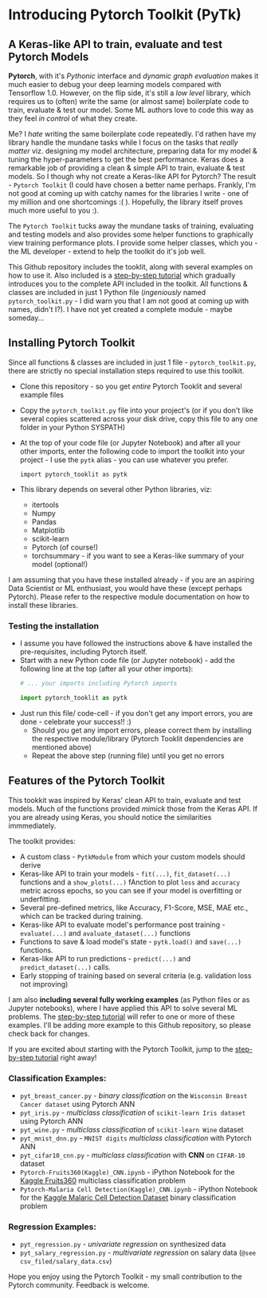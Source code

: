 # Introducing Pytorch Toolkit (PyTk) 
## A Keras-like API to train, evaluate and test Pytorch Models

**Pytorch**, with it's _Pythonic_ interface and _dynamic graph evaluation_ makes it much easier to debug your deep learning models compared with Tensorflow 1.0. However, on the flip side, it's still a _low level_ library, which requires us to (often) write the same (or almost same) boilerplate code to train, evaluate & test our model. Some ML authors love to code this way as they feel _in control_ of what they create.

Me? I _hate_ writing the same boilerplate code repeatedly. I'd rathen have my library handle the mundane tasks while I focus on the tasks that _really matter_ viz. designing my model architecture, preparing data for my model & tuning the hyper-parameters to get the best performance. Keras does a remarkable job of providing a clean & simple API to train, evaluate & test models. So I though why not create a Keras-like API for Pytorch? The result - `Pytorch Toolkit` (I could have chosen a better name perhaps. Frankly, I'm not good at coming up with catchy names for the libraries I write - one of my million and one shortcomings :( ). Hopefully, the library itself proves much more useful to you :).

The `Pytorch Toolkit` tucks away the mundane tasks of training, evaluating and testing models and also provides some helper functions to graphically view training performance plots. I provide some helper classes, which you - the ML developer - extend to help the toolkit do it's job well.

This Github repository includes the tooklit, along with several examples on how to use it. Also included is a [step-by-step tutorial](Tutorial.md) which gradually introduces you to the complete API included in the toolkit. All functions & classes are included in just 1 Python file (_ingeniously_ named `pytorch_toolkit.py` - I did warn you that I am not good at coming up with names, didn't I?). I have not yet created a complete module - maybe someday...

## Installing Pytorch Toolkit
Since all functions & classes are included in just 1 file - `pytorch_toolkit.py`, there are strictly no special installation steps required to use this toolkit. 
* Clone this repository - so you get _entire_ Pytorch Tooklit and several example files
* Copy the `pytorch_toolkit.py` file into your project's (or if you don't like several copies scattered across your disk drive, copy this file to any one folder in your Python SYSPATH)
* At the top of your code file (or Jupyter Notebook) and after all your other imports, enter the following code to import the toolkit into your project - I use the `pytk` alias - you can use whatever you prefer.

    `import pytorch_tooklit as pytk`

* This library depends on several other Python libraries, viz:
    * itertools
    * Numpy
    * Pandas
    * Matplotlib
    * scikit-learn
    * Pytorch (of course!)
    * torchsummary - if you want to see a Keras-like summary of your model (optional!)

I am assuming that you have these installed already - if you are an aspiring Data Scientist or ML enthusiast, you would have these (except perhaps Pytorch). Please refer to the respective module documentation on how to install these libraries.

### Testing the installation
* I assume you have followed the instructions above & have installed the pre-requisites, including Pytorch itself.
* Start with a new Python code file (or Jupyter notebook) - add the following line at the top (after all your other imports):
    ```python
    # ... your imports including Pytorch imports

    import pytorch_tooklit as pytk
    ```
* Just run this file/ code-cell - if you don't get any import errors, you are done - celebrate your success!! :)
    * Should you get any import errors, please correct them by installing the respective module/library (Pytorch Tooklit dependencies are mentioned above)
    * Repeat the above step (running file) until you get no errors

## Features of the Pytorch Toolkit
This tookkit was inspired by Keras' clean API to train, evaluate and test models. Much of the functions provided _mimick_ those from the Keras API. If you are already using Keras, you should notice the similarities immmediately. 

The toolkit provides:
* A custom class - `PytkModule` from which your custom models should derive
* Keras-like API to train your models - `fit(...)`, `fit_dataset(...)` functions and a `show_plots(...)` fAnction to plot `loss` and `accuracy` metric across epochs, so you can see if your model is overfitting or underfitting.
* Several pre-defined metrics, like Accuracy, F1-Score, MSE, MAE etc., which can be tracked during training.
* Keras-like API to evaluate model's performance post training - `evaluate(...)` and `avaluate_dataset(...)` functions
* Functions to save & load model's state - `pytk.load()` and `save(...)` functions.
* Keras-like API to run predictions - `predict(...)` and `predict_dataset(...)` calls.
* Early stopping of training based on several criteria (e.g. validation loss not improving)

I am also **including several fully working examples** (as Python files or as Jupyter notebooks), where I have applied this API to solve several ML problems. The [step-by-step tutorial](Tutorial.md) will refer to one or more of these examples. I'll be adding more example to this Github repository, so please check back for changes.

If you are excited about starting with the Pytorch Toolkit, jump to the [step-by-step tutorial](Tutorial.md) right away!

### Classification Examples:
* `pyt_breast_cancer.py` - _binary classification_ on the `Wisconsin Breast Cancer dataset` using Pytorch ANN
* `pyt_iris.py` - _multiclass classification_ of `scikit-learn Iris dataset` using Pytorch ANN
* `pyt_wine.py` - _multiclass classification_ of `scikit-learn Wine` dataset
* `pyt_mnist_dnn.py` - `MNIST digits` _multiclass classification_ with Pytorch ANN
* `pyt_cifar10_cnn.py` - _multiclass classification_ with **CNN** on `CIFAR-10` dataset
* `Pytorch-Fruits360(Kaggle)_CNN.ipynb` - iPython Notebook for the [Kaggle Fruits360](https://www.kaggle.com/moltean/fruits) multiclass classification problem
* `Pytorch-Malaria Cell Detection(Kaggle)_CNN.ipynb` - iPython Notebook for the [Kaggle Malaric Cell Detection Dataset](https://www.kaggle.com/moltean/fruitshttps://www.kaggle.com/iarunava/cell-images-for-detecting-malaria) binary classification problem

### Regression Examples:
* `pyt_regression.py` - _univariate regression_ on synthesized data
* `pyt_salary_regression.py` - _multivariate regression_ on salary data (`@see csv_filed/salary_data.csv`)

Hope you enjoy using the Pytorch Toolkit - my small contribution to the Pytorch community. Feedback is welcome.


